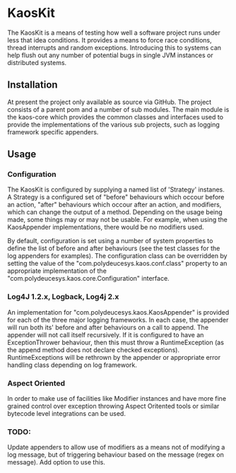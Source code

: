 # KaosKit
The KaosKit is a means of testing how well a software project runs under less that idea conditions. It provides a
means to force race conditions, thread interrupts and random exceptions. Introducing this to systems can help flush out
any number of potential bugs in single JVM instances or distributed systems.

## Installation

At present the project only available as source via GitHub. The project consists of a parent pom and a number
of sub modules.
The main module is the kaos-core which provides the common classes and interfaces used to provide the
implementations of the various sub projects, such as logging framework specific appenders.


## Usage

### Configuration
The KaosKit is configured by supplying a named list of 'Strategy' instanes. A Strategy is a configured set of
"before" behaviours which occour before an action, "after" behaviours which occour after an action, and
modifiers, which can change the output of a method. Depending on the usage being made, some things may or may
not be usable. For example, when using the KaosAppender implementations, there would be no modifiers used.

By default, configuration is set using a number of system properties to define the list of before and after
behaviours (see the test classes for the log appenders for examples). The configuration class can be overridden
by setting the value of the "com.polydeucesys.kaos.conf.class" property to an appropriate implementation of
the "com.polydeucesys.kaos.core.Configuration" interface.

### Log4J 1.2.x, Logback, Log4j 2.x
An implementation for "com.polydeucesys.kaos.KaosAppender" is provided for each of the three major logging
frameworks. In each case, the appender will run both its' before and after behaviours on a call to append.
The appender will not call itself recursively. If it is configured to have an ExceptionThrower behaviour, then
this must throw a RuntimeException (as the append method does not declare checked exceptions). RuntimeExceptions
will be rethrown by the appender or appropriate error handling class depending on log framework.

### Aspect Oriented
In order to make use of facilities like Modifier instances and have more fine grained control over exception
throwing Aspect Oritented tools or similar bytecode level integrations can be used.


### TODO:
Update appenders to allow use of modifiers as a means not of modifying a log message, but of triggering
behaviour based on the message (regex on message). Add option to use this.
